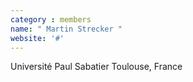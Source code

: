 ```yaml
---
category : members
name: " Martin Strecker " 
website: '#'
---
```

Université Paul Sabatier
Toulouse, France

